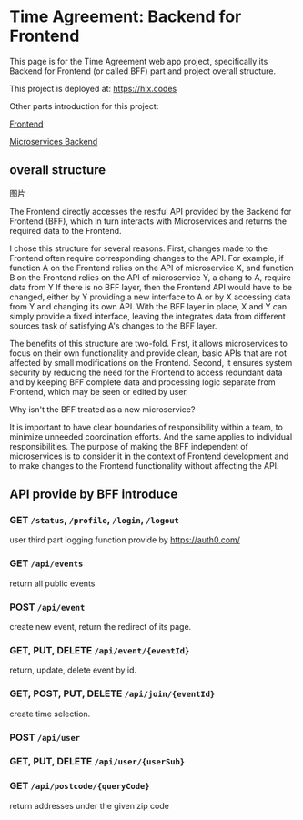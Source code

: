 # Time Agreement: Backend for Frontend

This page is for the Time Agreement web app project, 
specifically its Backend for Frontend (or called BFF) part 
and project overall structure.

This project is deployed at: <https://hlx.codes>

Other parts introduction for this project:

[Frontend](./client/README.md)

[Microservices Backend](https://github.com/helunxing/microservices-backend)

## overall structure

图片

The Frontend directly accesses the restful API provided by the Backend for Frontend (BFF), 
which in turn interacts with Microservices and returns the required data to the Frontend.

I chose this structure for several reasons. 
First, changes made to the Frontend often require corresponding changes to the API. 
For example, if function A on the Frontend relies on the API of microservice X, 
and function B on the Frontend relies on the API of microservice Y, 
a chang to A, require data from Y 
If there is no BFF layer, then the Frontend API would have to be changed, 
either by Y providing a new interface to A 
or by X accessing data from Y and changing its own API.
With the BFF layer in place, X and Y can simply provide a fixed interface, 
leaving the integrates data from different sources task of satisfying A's changes to the BFF layer.

The benefits of this structure are two-fold. 
First, it allows microservices to focus on their own functionality and provide clean, basic APIs 
that are not affected by small modifications on the Frontend. 
Second, it ensures system security by reducing the need for the Frontend to access redundant data 
and by keeping BFF complete data and processing logic separate from Frontend, which may be seen or edited by user.

Why isn't the BFF treated as a new microservice? 

It is important to have clear boundaries of responsibility within a team, 
to minimize unneeded coordination efforts.
And the same applies to individual responsibilities. 
The purpose of making the BFF independent of microservices is to consider it in the context of Frontend development 
and to make changes to the Frontend functionality without affecting the API.

## API provide by BFF introduce

### GET `/status`, `/profile`, `/login`, `/logout`

user third part logging function provide by <https://auth0.com/>

### GET `/api/events`

return all public events

### POST `/api/event`

create new event, return the redirect of its page.

### GET, PUT, DELETE  `/api/event/{eventId}`

return, update, delete event by id.

### GET, POST, PUT, DELETE `/api/join/{eventId}`

create time selection.

### POST `/api/user`

### GET, PUT, DELETE `/api/user/{userSub}`

### GET `/api/postcode/{queryCode}`

return addresses under the given zip code
